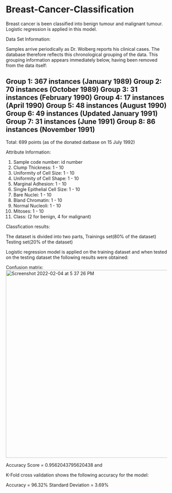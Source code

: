 # Breast-Cancer-Classification
Breast cancer is been classified into benign tumour and malignant tumour.
Logistic regression is applied in this model.

Data Set Information:

Samples arrive periodically as Dr. Wolberg reports his clinical cases. The database therefore reflects this chronological grouping of the data. This grouping information appears immediately below, having been removed from the data itself: 

Group 1: 367 instances (January 1989) 
Group 2: 70 instances (October 1989) 
Group 3: 31 instances (February 1990) 
Group 4: 17 instances (April 1990) 
Group 5: 48 instances (August 1990) 
Group 6: 49 instances (Updated January 1991) 
Group 7: 31 instances (June 1991) 
Group 8: 86 instances (November 1991) 
----------------------------------------- 
Total: 699 points (as of the donated datbase on 15 July 1992) 

Attribute Information:

1. Sample code number: id number 
2. Clump Thickness: 1 - 10 
3. Uniformity of Cell Size: 1 - 10 
4. Uniformity of Cell Shape: 1 - 10 
5. Marginal Adhesion: 1 - 10 
6. Single Epithelial Cell Size: 1 - 10 
7. Bare Nuclei: 1 - 10 
8. Bland Chromatin: 1 - 10 
9. Normal Nucleoli: 1 - 10 
10. Mitoses: 1 - 10 
11. Class: (2 for benign, 4 for malignant)

Classfication results:

The dataset is divided into two parts,
Trainings set(80% of the dataset)
Testing set(20% of the dataset)

Logistic regression model is applied on the training dataset and when tested on the testing dataset the following results were obtained:

Confusion matrix:
<img width="585" alt="Screenshot 2022-02-04 at 5 37 26 PM" src="https://user-images.githubusercontent.com/79460453/152526602-c34a340c-2cfd-4b99-895a-74d9a004915f.png">

Accuracy Score = 0.9562043795620438
and

K-Fold cross validation shows the following accuracy for the model:

Accuracy = 96.32%
Standard Deviation = 3.69%



